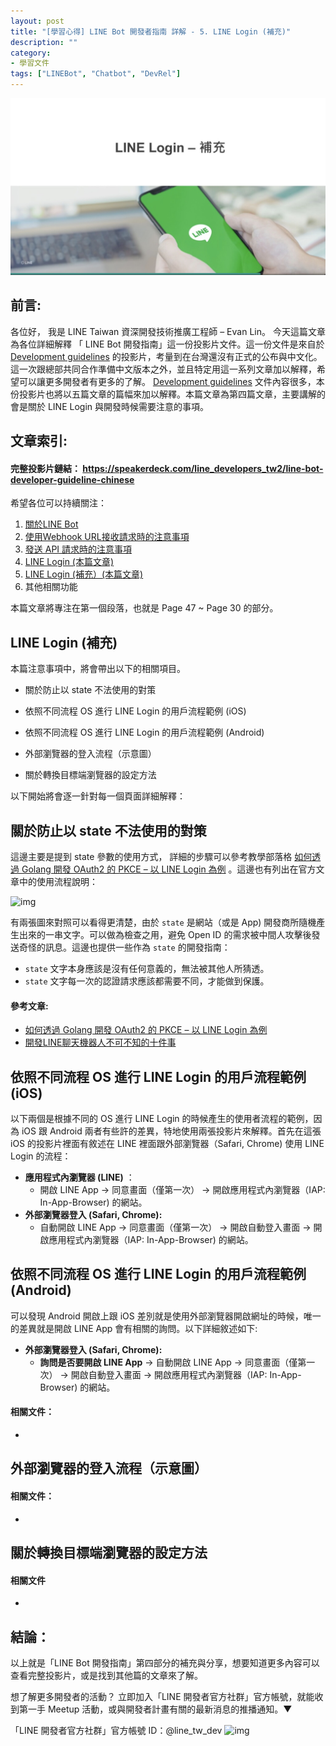 ```yaml
---
layout: post
title: "[學習心得] LINE Bot 開發者指南 詳解 - 5. LINE Login (補充)"
description: ""
category: 
- 學習文件
tags: ["LINEBot", "Chatbot", "DevRel"]
---
```


<img src="../images/2021/linebot005.jpg">

## 前言:

各位好， 我是 LINE Taiwan 資深開發技術推廣工程師 – Evan Lin。 今天這篇文章為各位詳細解釋 「 LINE Bot 開發指南」這一份投影片文件。這一份文件是來自於 [Development guidelines](https://developers.line.biz/en/docs/partner-docs/development-guidelines/) 的投影片，考量到在台灣還沒有正式的公布與中文化。這一次跟總部共同合作準備中文版本之外，並且特定用這一系列文章加以解釋，希望可以讓更多開發者有更多的了解。  [Development guidelines](https://developers.line.biz/en/docs/partner-docs/development-guidelines/)  文件內容很多，本份投影片也將以五篇文章的篇幅來加以解釋。本篇文章為第四篇文章，主要講解的會是關於 LINE Login 與開發時候需要注意的事項。



## 文章索引:

#### 完整投影片鏈結： <https://speakerdeck.com/line_developers_tw2/line-bot-developer-guideline-chinese>

希望各位可以持續關注：

1. [關於LINE Bot ](https://www.evanlin.com/2021-05-25-line-bot-guide-1/)
2. [使用Webhook URL接收請求時的注意事項](https://www.evanlin.com/line-bot-guide-2/)
3. [發送 API 請求時的注意事項](http://www.evanlin.com/line-bot-guide-3/)
4. [LINE Login (本篇文章)](http://www.evanlin.com/line-bot-guide-4/)
5. [LINE Login (補充）(本篇文章)](http://www.evanlin.com/line-bot-guide-5/)
5.  其他相關功能

本篇文章將專注在第一個段落，也就是 Page 47 ~ Page 30 的部分。

##  LINE Login (補充)

<script async class="speakerdeck-embed" data-slide="47" data-id="0e9f6182ae864568a5940cbad5ef4bec" data-ratio="1.77777777777778" src="//speakerdeck.com/assets/embed.js"></script>

本篇注意事項中，將會帶出以下的相關項目。

- 關於防止以 state 不法使用的對策

- 依照不同流程 OS 進行 LINE Login 的用戶流程範例 (iOS)
- 依照不同流程 OS 進行 LINE Login 的用戶流程範例 (Android)
- 外部瀏覽器的登入流程（示意圖）
- 關於轉換目標端瀏覽器的設定方法

以下開始將會逐一針對每一個頁面詳細解釋：

## 關於防止以 state 不法使用的對策

<script async class="speakerdeck-embed" data-slide="48" data-id="0e9f6182ae864568a5940cbad5ef4bec" data-ratio="1.77777777777778" src="//speakerdeck.com/assets/embed.js"></script>

這邊主要是提到 state 參數的使用方式， 詳細的步驟可以參考教學部落格 [如何透過 Golang 開發 OAuth2 的 PKCE – 以 LINE Login 為例](https://engineering.linecorp.com/zh-hant/blog/pkce-line-login/) 。這邊也有列出在官方文章中的使用流程說明：

![img](https://developers.line.biz/assets/img/web-login-flow.2af66354.svg)

有兩張圖來對照可以看得更清楚，由於 `state` 是網站（或是 App) 開發商所隨機產生出來的一串文字。可以做為檢查之用，避免 Open ID 的需求被中間人攻擊後發送奇怪的訊息。這邊也提供一些作為 `state` 的開發指南：

- `state` 文字本身應該是沒有任何意義的，無法被其他人所猜透。
- `state` 文字每一次的認證請求應該都需要不同，才能做到保護。



#### 參考文章:

-  [如何透過 Golang 開發 OAuth2 的 PKCE – 以 LINE Login 為例](https://engineering.linecorp.com/zh-hant/blog/pkce-line-login/) 
- [開發LINE聊天機器人不可不知的十件事](https://engineering.linecorp.com/zh-hant/blog/line-device-10/) 



## 依照不同流程 OS 進行 LINE Login 的用戶流程範例 (iOS)

<script async class="speakerdeck-embed" data-slide="49" data-id="0e9f6182ae864568a5940cbad5ef4bec" data-ratio="1.77777777777778" src="//speakerdeck.com/assets/embed.js"></script>

以下兩個是根據不同的 OS 進行 LINE Login 的時候產生的使用者流程的範例，因為 iOS 跟 Android 兩者有些許的差異，特地使用兩張投影片來解釋。首先在這張 iOS 的投影片裡面有敘述在 LINE 裡面跟外部瀏覽器（Safari, Chrome) 使用 LINE Login 的流程：

- **應用程式內瀏覽器 (LINE)** ：
  - 開啟 LINE App -> 同意畫面（僅第一次） -> 開啟應用程式內瀏覽器（IAP: In-App-Browser) 的網站。
- **外部瀏覽器登入 (Safari, Chrome):**
  - 自動開啟 LINE App ->  同意畫面（僅第一次） -> 開啟自動登入畫面 ->  開啟應用程式內瀏覽器（IAP: In-App-Browser) 的網站。


## 依照不同流程 OS 進行 LINE Login 的用戶流程範例 (Android)

<script async class="speakerdeck-embed" data-slide="49" data-id="0e9f6182ae864568a5940cbad5ef4bec" data-ratio="1.77777777777778" src="//speakerdeck.com/assets/embed.js"></script>

可以發現 Android 開啟上跟 iOS 差別就是使用外部瀏覽器開啟網址的時候，唯一的差異就是開啟 LINE App 會有相關的詢問。以下詳細敘述如下:

- **外部瀏覽器登入 (Safari, Chrome):**
  - **詢問是否要開啟 LINE App** -> 自動開啟 LINE App ->  同意畫面（僅第一次） -> 開啟自動登入畫面 ->  開啟應用程式內瀏覽器（IAP: In-App-Browser) 的網站。

#### 相關文件：

-  

## 外部瀏覽器的登入流程（示意圖）

<script async class="speakerdeck-embed" data-slide="50" data-id="0e9f6182ae864568a5940cbad5ef4bec" data-ratio="1.77777777777778" src="//speakerdeck.com/assets/embed.js"></script>



#### 相關文件：

-  

## 關於轉換目標端瀏覽器的設定方法

<script async class="speakerdeck-embed" data-slide="51" data-id="0e9f6182ae864568a5940cbad5ef4bec" data-ratio="1.77777777777778" src="//speakerdeck.com/assets/embed.js"></script>



#### 相關文件

- 



## 結論：

<a id="summary"></a>

以上就是「LINE Bot 開發指南」第四部分的補充與分享，想要知道更多內容可以查看完整投影片，或是找到其他篇的文章來了解。 

想了解更多開發者的活動？  立即加入「LINE 開發者官方社群」官方帳號，就能收到第一手 Meetup 活動，或與開發者計畫有關的最新消息的推播通知。▼

「LINE 開發者官方社群」官方帳號 ID：@line_tw_dev
![img](https://www.evanlin.com/images/2020/line-tw-dev-qr.png)

